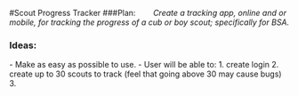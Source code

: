 #Scout Progress Tracker
###Plan:
  &nbsp;&nbsp;&nbsp;&nbsp;&nbsp;&nbsp; *Create a tracking app, online and or mobile, for tracking the progress of a cub or boy scout; specifically for BSA.*
  <h3>Ideas:</h3>
  - Make as easy as possible to use.
  - User will be able to:
    1. create login
    2. create up to 30 scouts to track (feel that going above 30 may cause bugs)
    3. 
